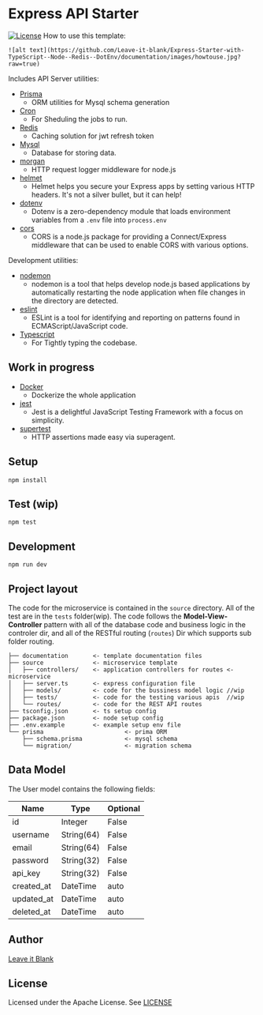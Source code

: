 # Express API Starter

[![License](https://img.shields.io/badge/License-Apache%202.0-blue.svg)](https://opensource.org/licenses/Apache-2.0)
How to use this template:

    ![alt text](https://github.com/Leave-it-blank/Express-Starter-with-TypeScript--Node--Redis--DotEnv/documentation/images/howtouse.jpg?raw=true)

Includes API Server utilities:

- [Prisma](https://www.npmjs.com/package/prisma)
  - ORM utilities for Mysql schema generation
- [Cron](https://www.npmjs.com/package/node-cron)
  - For Sheduling the jobs to run.
- [Redis](https://www.npmjs.com/package/redis)
  - Caching solution for jwt refresh token
- [Mysql](https://www.npmjs.com/package/morgan)
  - Database for storing data.
- [morgan](https://www.npmjs.com/package/morgan)
  - HTTP request logger middleware for node.js
- [helmet](https://www.npmjs.com/package/helmet)
  - Helmet helps you secure your Express apps by setting various HTTP headers. It's not a silver bullet, but it can help!
- [dotenv](https://www.npmjs.com/package/dotenv)
  - Dotenv is a zero-dependency module that loads environment variables from a `.env` file into `process.env`
- [cors](https://www.npmjs.com/package/cors)
  - CORS is a node.js package for providing a Connect/Express middleware that can be used to enable CORS with various options.

Development utilities:

- [nodemon](https://www.npmjs.com/package/nodemon)
  - nodemon is a tool that helps develop node.js based applications by automatically restarting the node application when file changes in the directory are detected.
- [eslint](https://www.npmjs.com/package/eslint)
  - ESLint is a tool for identifying and reporting on patterns found in ECMAScript/JavaScript code.
- [Typescript](https://www.npmjs.com/package/typescript)
  - For Tightly typing the codebase.

## Work in progress

- [Docker](https://www.npmjs.com/package/docker)
  - Dockerize the whole application
- [jest](https://www.npmjs.com/package/jest) 
  - Jest is a delightful JavaScript Testing Framework with a focus on simplicity.
- [supertest](https://www.npmjs.com/package/supertest)
  - HTTP assertions made easy via superagent.

## Setup

```
npm install
```

## Test (wip)

```
npm test
```

## Development

```
npm run dev
```

## Project layout

The code for the microservice is contained in the `source` directory. All of the test are in the `tests` folder(wip). The code follows the **Model-View-Controller** pattern with all of the database code and business logic in the controler dir, and all of the RESTful routing (`routes`) Dir which supports sub folder routing.

```text
├── documentation       <- template documentation files
├── source              <- microservice template
│   ├── controllers/    <- application controllers for routes <- microservice
│   ├── server.ts       <- express configuration file
│   ├── models/         <- code for the bussiness model logic //wip
│   ├── tests/          <- code for the testing various apis  //wip
│   └── routes/         <- code for the REST API routes
├── tsconfig.json       <- ts setup config
├── package.json        <- node setup config
├── .env.example        <- example setup env file
└── prisma                       <- prima ORM
    ├── schema.prisma            <- mysql schema
    └── migration/               <- migration schema
```

## Data Model

The User model contains the following fields:

| Name       | Type       | Optional |
| ---------- | ---------- | -------- |
| id         | Integer    | False    |
| username   | String(64) | False    |
| email      | String(64) | False    |
| password   | String(32) | False    |
| api_key    | String(32) | False    |
| created_at | DateTime   | auto     |
| updated_at | DateTime   | auto     |
| deleted_at | DateTime   | auto     |

## Author

[Leave it Blank](https://github.com/Leave-it-blank/)

## License

Licensed under the Apache License. See [LICENSE](LICENSE)
